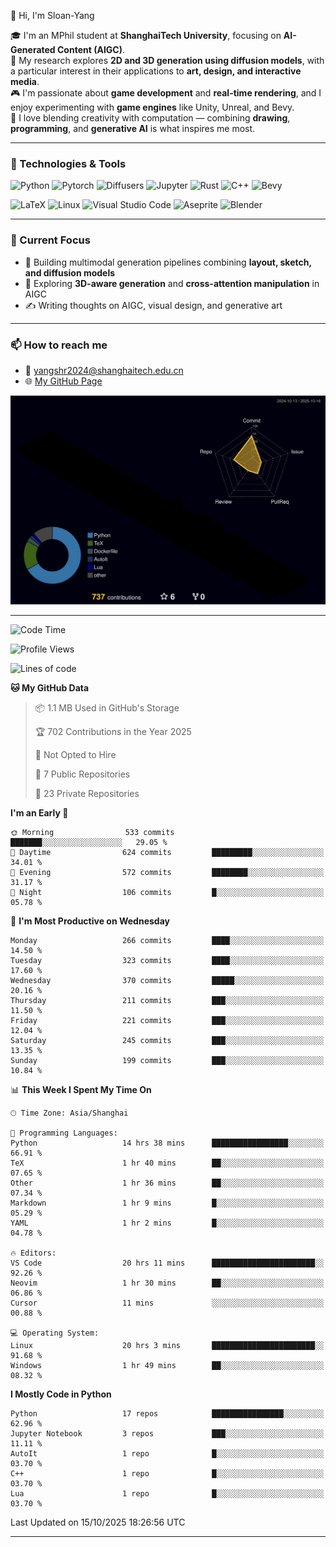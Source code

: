 👋 Hi, I'm Sloan-Yang

🎓 I'm an MPhil student at **ShanghaiTech University**, focusing on **AI-Generated Content (AIGC)**.  
🧠 My research explores **2D and 3D generation using diffusion models**, with a particular interest in their applications to **art, design, and interactive media**.  
🎮 I'm passionate about **game development** and **real-time rendering**, and I enjoy experimenting with **game engines** like Unity, Unreal, and Bevy.  
🎨 I love blending creativity with computation — combining **drawing**, **programming**, and **generative AI** is what inspires me most.

---

### 🧰 Technologies & Tools

![Python](https://img.shields.io/badge/python-%233776AB.svg?style=for-the-badge&logo=python&logoColor=white)
![Pytorch](https://img.shields.io/badge/pytorch-%23EE4C2C.svg?style=for-the-badge&logo=pytorch&logoColor=white)
![Diffusers](https://img.shields.io/badge/diffusers-HuggingFace-yellow?style=for-the-badge&logo=huggingface&logoColor=black)
![Jupyter](https://img.shields.io/badge/Jupyter-%23F37626.svg?style=for-the-badge&logo=Jupyter&logoColor=white)
![Rust](https://img.shields.io/badge/Rust-%23000000.svg?style=for-the-badge&logo=rust&logoColor=white)
![C++](https://img.shields.io/badge/C++-%2300599C.svg?style=for-the-badge&logo=c%2B%2B&logoColor=white)
![Bevy](https://img.shields.io/badge/Bevy-000000.svg?style=for-the-badge&logo=bevy&logoColor=white)

![LaTeX](https://img.shields.io/badge/LaTeX-47A141?style=for-the-badge&logo=latex&logoColor=white)
![Linux](https://img.shields.io/badge/Linux-FCC624?style=for-the-badge&logo=linux&logoColor=black)
![Visual Studio Code](https://img.shields.io/badge/VSCode-0078d7.svg?style=for-the-badge&logo=visual-studio-code&logoColor=white)
![Aseprite](https://img.shields.io/badge/Aseprite-FFFFFF?style=for-the-badge&logo=Aseprite&logoColor=%237D929E)
![Blender](https://img.shields.io/badge/Blender-F5792A?style=for-the-badge&logo=blender&logoColor=white)

---

### 🔭 Current Focus

- 🎨 Building multimodal generation pipelines combining **layout, sketch, and diffusion models**
- 🧪 Exploring **3D-aware generation** and **cross-attention manipulation** in AIGC
- ✍️ Writing thoughts on AIGC, visual design, and generative art

---

### 📫 How to reach me

- 📧 <a href="mailto:yangshr2024@shanghaitech.edu.cn">yangshr2024@shanghaitech.edu.cn</a>
- 🌐 [My GitHub Page](https://sloan-yang.github.io)  



![3D Profile](https://raw.githubusercontent.com/Sloan-Yang/Sloan-Yang/main/profile-3d-contrib/profile-night-rainbow.svg)

---


<!--START_SECTION:waka-->
![Code Time](http://img.shields.io/badge/Code%20Time-658%20hrs%2028%20mins-blue)

![Profile Views](http://img.shields.io/badge/Profile%20Views-3-blue)

![Lines of code](https://img.shields.io/badge/From%20Hello%20World%20I%27ve%20Written-2.2%20million%20lines%20of%20code-blue)

**🐱 My GitHub Data** 

> 📦 1.1 MB Used in GitHub's Storage 
 > 
> 🏆 702 Contributions in the Year 2025
 > 
> 🚫 Not Opted to Hire
 > 
> 📜 7 Public Repositories 
 > 
> 🔑 23 Private Repositories 
 > 
**I'm an Early 🐤** 

```text
🌞 Morning                533 commits         ███████░░░░░░░░░░░░░░░░░░   29.05 % 
🌆 Daytime                624 commits         █████████░░░░░░░░░░░░░░░░   34.01 % 
🌃 Evening                572 commits         ████████░░░░░░░░░░░░░░░░░   31.17 % 
🌙 Night                  106 commits         █░░░░░░░░░░░░░░░░░░░░░░░░   05.78 % 
```
📅 **I'm Most Productive on Wednesday** 

```text
Monday                   266 commits         ████░░░░░░░░░░░░░░░░░░░░░   14.50 % 
Tuesday                  323 commits         ████░░░░░░░░░░░░░░░░░░░░░   17.60 % 
Wednesday                370 commits         █████░░░░░░░░░░░░░░░░░░░░   20.16 % 
Thursday                 211 commits         ███░░░░░░░░░░░░░░░░░░░░░░   11.50 % 
Friday                   221 commits         ███░░░░░░░░░░░░░░░░░░░░░░   12.04 % 
Saturday                 245 commits         ███░░░░░░░░░░░░░░░░░░░░░░   13.35 % 
Sunday                   199 commits         ███░░░░░░░░░░░░░░░░░░░░░░   10.84 % 
```


📊 **This Week I Spent My Time On** 

```text
🕑︎ Time Zone: Asia/Shanghai

💬 Programming Languages: 
Python                   14 hrs 38 mins      █████████████████░░░░░░░░   66.91 % 
TeX                      1 hr 40 mins        ██░░░░░░░░░░░░░░░░░░░░░░░   07.65 % 
Other                    1 hr 36 mins        ██░░░░░░░░░░░░░░░░░░░░░░░   07.34 % 
Markdown                 1 hr 9 mins         █░░░░░░░░░░░░░░░░░░░░░░░░   05.29 % 
YAML                     1 hr 2 mins         █░░░░░░░░░░░░░░░░░░░░░░░░   04.78 % 

🔥 Editors: 
VS Code                  20 hrs 11 mins      ███████████████████████░░   92.26 % 
Neovim                   1 hr 30 mins        ██░░░░░░░░░░░░░░░░░░░░░░░   06.86 % 
Cursor                   11 mins             ░░░░░░░░░░░░░░░░░░░░░░░░░   00.88 % 

💻 Operating System: 
Linux                    20 hrs 3 mins       ███████████████████████░░   91.68 % 
Windows                  1 hr 49 mins        ██░░░░░░░░░░░░░░░░░░░░░░░   08.32 % 
```

**I Mostly Code in Python** 

```text
Python                   17 repos            ████████████████░░░░░░░░░   62.96 % 
Jupyter Notebook         3 repos             ███░░░░░░░░░░░░░░░░░░░░░░   11.11 % 
AutoIt                   1 repo              █░░░░░░░░░░░░░░░░░░░░░░░░   03.70 % 
C++                      1 repo              █░░░░░░░░░░░░░░░░░░░░░░░░   03.70 % 
Lua                      1 repo              █░░░░░░░░░░░░░░░░░░░░░░░░   03.70 % 
```




 Last Updated on 15/10/2025 18:26:56 UTC
<!--END_SECTION:waka-->

---





